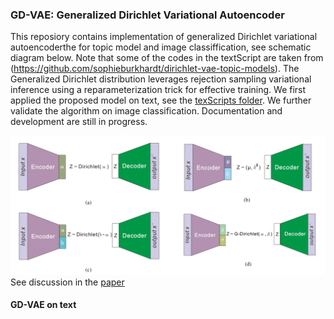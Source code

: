 ### GD-VAE: Generalized Dirichlet Variational Autoencoder
This reposiory contains implementation of generalized Dirichlet variational autoencoderthe for topic model and image classiffication, see schematic diagram below. Note that some of the codes in the textScript are taken from (https://github.com/sophieburkhardt/dirichlet-vae-topic-models). The Generalized Dirichlet distribution leverages rejection sampling variational inference using a reparameterization trick for effective training. We first applied the proposed model on text, see the [texScripts folder](https://github.com/hormone03/GD-VAE/tree/master/textScripts). We further validate the algorithm on image classification. Documentation and development are still in progress.   

![schematic diagram](screeshot.png)
See discussion in the [paper]()

#### GD-VAE on text
